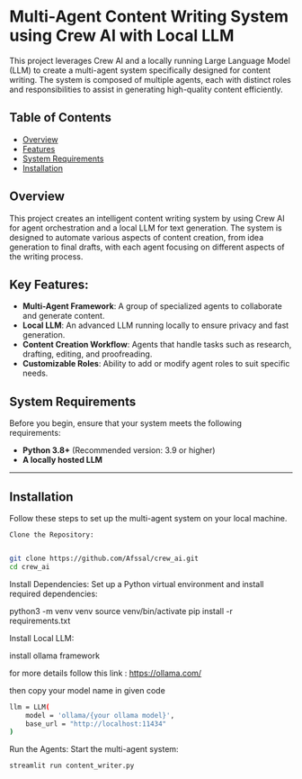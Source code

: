 # Multi-Agent Content Writing System using Crew AI with Local LLM

This project leverages Crew AI and a locally running Large Language Model (LLM) to create a multi-agent system specifically designed for content writing. The system is composed of multiple agents, each with distinct roles and responsibilities to assist in generating high-quality content efficiently.


## Table of Contents

- [Overview](#overview)
- [Features](#features)
- [System Requirements](#system-requirements)
- [Installation](#installation)


## Overview

This project creates an intelligent content writing system by using Crew AI for agent orchestration and a local LLM for text generation. The system is designed to automate various aspects of content creation, from idea generation to final drafts, with each agent focusing on different aspects of the writing process.

## Key Features:

- **Multi-Agent Framework**: A group of specialized agents to collaborate and generate content.
- **Local LLM**: An advanced LLM running locally to ensure privacy and fast generation.
- **Content Creation Workflow**: Agents that handle tasks such as research, drafting, editing, and proofreading.
- **Customizable Roles**: Ability to add or modify agent roles to suit specific needs.

## System Requirements

Before you begin, ensure that your system meets the following requirements:

- **Python 3.8+** (Recommended version: 3.9 or higher)
- **A locally hosted LLM**

---


## Installation

Follow these steps to set up the multi-agent system on your local machine.

    Clone the Repository:

```bash

git clone https://github.com/Afssal/crew_ai.git
cd crew_ai
```

Install Dependencies: Set up a Python virtual environment and install required dependencies:

python3 -m venv venv
source venv/bin/activate
pip install -r requirements.txt


Install Local LLM: 

install ollama framework

for more details follow this link : https://ollama.com/

then copy your model name in given code 


```bash
llm = LLM(
    model = 'ollama/{your ollama model}',
    base_url = "http://localhost:11434"
)
```

Run the Agents: Start the multi-agent system:
```bash
streamlit run content_writer.py
```
